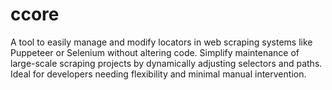 # ccore
A tool to easily manage and modify locators in web scraping systems like Puppeteer or Selenium without altering code. Simplify maintenance of large-scale scraping projects by dynamically adjusting selectors and paths. Ideal for developers needing flexibility and minimal manual intervention.
